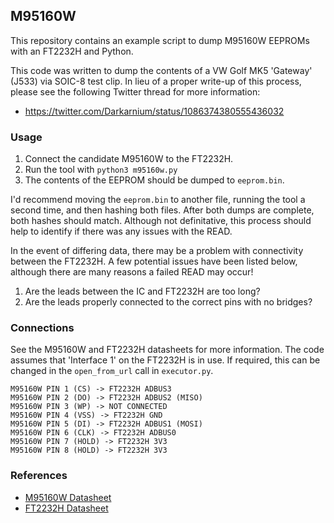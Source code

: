 ## M95160W

This repository contains an example script to dump M95160W EEPROMs with an
FT2232H and Python.

This code was written to dump the contents of a VW Golf MK5 'Gateway' (J533)
via SOIC-8 test clip. In lieu of a proper write-up of this process, please
see the following Twitter thread for more information:

* https://twitter.com/Darkarnium/status/1086374380555436032

### Usage

1) Connect the candidate M95160W to the FT2232H.
2) Run the tool with `python3 m95160w.py`
3) The contents of the EEPROM should be dumped to `eeprom.bin`.

I'd recommend moving the `eeprom.bin` to another file, running the tool a
second time, and then hashing both files. After both dumps are complete, both
hashes should match. Although not definitative, this process should help to
identify if there was any issues with the READ.

In the event of differing data, there may be a problem with connectivity 
between the FT2232H. A few potential issues have been listed below, although
there are many reasons a failed READ may occur!

1) Are the leads between the IC and FT2232H are too long?
2) Are the leads properly connected to the correct pins with no bridges?

### Connections

See the M95160W and FT2232H datasheets for more information. The code assumes
that 'Interface 1' on the FT2232H is in use. If required, this can be changed
in the `open_from_url` call in `executor.py`.

```
M95160W PIN 1 (CS) -> FT2232H ADBUS3
M95160W PIN 2 (DO) -> FT2232H ADBUS2 (MISO)
M95160W PIN 3 (WP) -> NOT CONNECTED
M95160W PIN 4 (VSS) -> FT2232H GND
M95160W PIN 5 (DI) -> FT2232H ADBUS1 (MOSI)
M95160W PIN 6 (CLK) -> FT2232H ADBUS0
M95160W PIN 7 (HOLD) -> FT2232H 3V3
M95160W PIN 8 (HOLD) -> FT2232H 3V3
```

### References

* [M95160W Datasheet](https://www.st.com/resource/en/datasheet/m95160-r.pdf)
* [FT2232H Datasheet](https://www.ftdichip.com/Support/Documents/DataSheets/Modules/DS_FT2232H_Mini_Module.pdf)
